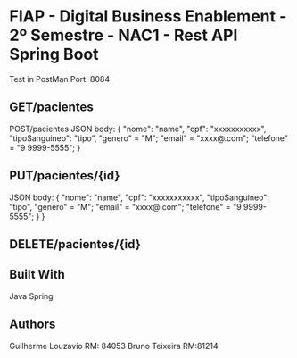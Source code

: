 # FIAP - Digital Business Enablement - 2º Semestre - NAC1 - Rest API Spring Boot

Test in PostMan
Port: 8084

GET/pacientes
------------------------------
POST/pacientes
JSON body:
 {
    "nome": "name",
    "cpf": "xxxxxxxxxxx",
    "tipoSanguineo": "tipo",
    "genero" = "M";
    "email" = "xxxx@.com";
    "telefone" = "9 9999-5555";
  }

PUT/pacientes/{id}
------------------------------
JSON body:
 {
    "nome": "name",
    "cpf": "xxxxxxxxxxx",
    "tipoSanguineo": "tipo",
    "genero" = "M";
    "email" = "xxxx@.com";
    "telefone" = "9 9999-5555";
  }
  }
  
DELETE/pacientes/{id} 
------------------------------

Built With
------------------------------
Java
Spring

Authors
------------------------------
Guilherme Louzavio RM: 84053
Bruno Teixeira RM:81214
